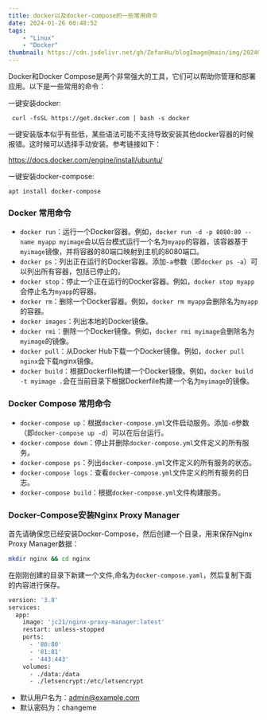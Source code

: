 ```yaml
---
title: docker以及docker-compose的一些常用命令
date: 2024-01-26 00:48:52
tags:
    - "Linux"
    - "Docker"
thumbnail: https://cdn.jsdelivr.net/gh/ZefanHu/blogImage@main/img/20240126005128.png
---
```



Docker和Docker Compose是两个非常强大的工具，它们可以帮助你管理和部署应用。以下是一些常用的命令：

一键安装docker:

```
 curl -fsSL https://get.docker.com | bash -s docker
```

一键安装版本似乎有些低，某些语法可能不支持导致安装其他docker容器的时候报错。这时候可以选择手动安装。参考链接如下：

https://docs.docker.com/engine/install/ubuntu/

一键安装docker-compose:

```
apt install docker-compose
```


### Docker 常用命令

- `docker run`：运行一个Docker容器。例如，`docker run -d -p 8080:80 --name myapp myimage`会以后台模式运行一个名为`myapp`的容器，该容器基于`myimage`镜像，并将容器的80端口映射到主机的8080端口。
- `docker ps`：列出正在运行的Docker容器。添加`-a`参数（即`docker ps -a`）可以列出所有容器，包括已停止的。
- `docker stop`：停止一个正在运行的Docker容器。例如，`docker stop myapp`会停止名为`myapp`的容器。
- `docker rm`：删除一个Docker容器。例如，`docker rm myapp`会删除名为`myapp`的容器。
- `docker images`：列出本地的Docker镜像。
- `docker rmi`：删除一个Docker镜像。例如，`docker rmi myimage`会删除名为`myimage`的镜像。
- `docker pull`：从Docker Hub下载一个Docker镜像。例如，`docker pull nginx`会下载nginx镜像。
- `docker build`：根据Dockerfile构建一个Docker镜像。例如，`docker build -t myimage .`会在当前目录下根据Dockerfile构建一个名为`myimage`的镜像。

### Docker Compose 常用命令

- `docker-compose up`：根据`docker-compose.yml`文件启动服务。添加`-d`参数（即`docker-compose up -d`）可以在后台运行。
- `docker-compose down`：停止并删除`docker-compose.yml`文件定义的所有服务。
- `docker-compose ps`：列出`docker-compose.yml`文件定义的所有服务的状态。
- `docker-compose logs`：查看`docker-compose.yml`文件定义的所有服务的日志。
- `docker-compose build`：根据`docker-compose.yml`文件构建服务。

### Docker-Compose安装Nginx Proxy Manager

首先请确保您已经安装Docker-Compose，然后创建一个目录，用来保存Nginx Proxy Manager数据：

```bash
mkdir nginx && cd nginx
```

在刚刚创建的目录下新建一个文件,命名为`docker-compose.yaml`，然后复制下面的内容进行保存。

```bash
version: '3.8'
services:
  app:
    image: 'jc21/nginx-proxy-manager:latest'
    restart: unless-stopped
    ports:
      - '80:80'
      - '81:81'
      - '443:443'
    volumes:
      - ./data:/data
      - ./letsencrypt:/etc/letsencrypt
```

- 默认用户名为：admin@example.com
- 默认密码为：changeme

